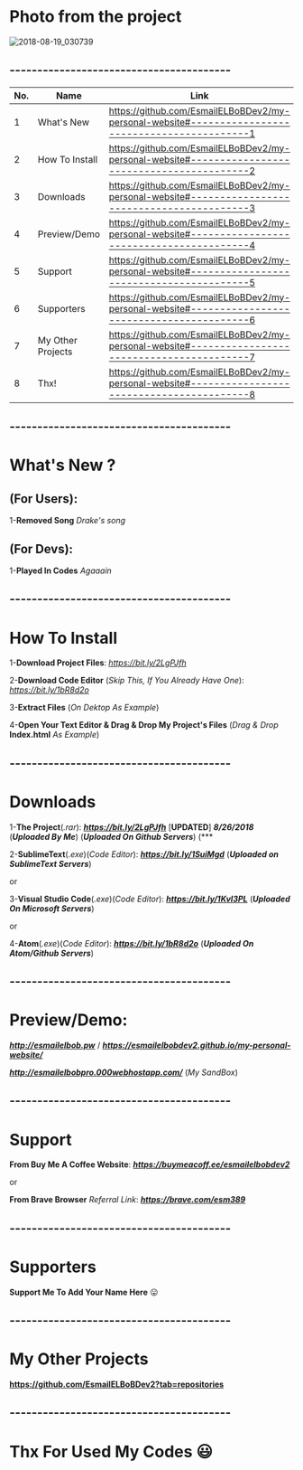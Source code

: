 # Photo from the project
![2018-08-19_030739](https://user-images.githubusercontent.com/28893833/44304482-171f1880-a35d-11e8-9896-a8299930b5bb.png)
## ----------------------------------------

| No.  | Name | Link |
| ------------- | ------------- | ------------- |
| 1  | What's New  | https://github.com/EsmailELBoBDev2/my-personal-website#-----------------------------------------1  |
| 2  | How To Install| https://github.com/EsmailELBoBDev2/my-personal-website#-----------------------------------------2  |
| 3  | Downloads  | https://github.com/EsmailELBoBDev2/my-personal-website#-----------------------------------------3  |
| 4  | Preview/Demo  | https://github.com/EsmailELBoBDev2/my-personal-website#-----------------------------------------4  |
| 5  | Support  | https://github.com/EsmailELBoBDev2/my-personal-website#-----------------------------------------5  |
| 6  | Supporters  | https://github.com/EsmailELBoBDev2/my-personal-website#-----------------------------------------6  |
| 7  | My Other Projects  | https://github.com/EsmailELBoBDev2/my-personal-website#-----------------------------------------7  |
| 8  | Thx!  | https://github.com/EsmailELBoBDev2/my-personal-website#-----------------------------------------8  |
## ----------------------------------------
# What's New ?

## (For Users): 
1-**Removed Song** *Drake's song*

## (For Devs): 
1-**Played In Codes** *Agaaain*
## ----------------------------------------
# How To Install

1-**Download Project Files**: *https://bit.ly/2LgPJfh*

2-**Download Code Editor** (*Skip This, If You Already Have One*): *https://bit.ly/1bR8d2o*

3-**Extract Files** (*On Dektop As Example*)

4-**Open Your Text Editor & Drag & Drop My Project's Files** (*Drag & Drop* **Index.html** *As Example*)
## ----------------------------------------
# Downloads

1-**The Project**(*.rar*): ***https://bit.ly/2LgPJfh*** [**UPDATED**] ***8/26/2018*** (***Uploaded By Me***) (***Uploaded On Github Servers***) (***

2-**SublimeText**(*.exe*)(*Code Editor*): ***https://bit.ly/1SuiMgd*** (***Uploaded on SublimeText Servers***)

or

3-**Visual Studio Code**(*.exe*)(*Code Editor*): ***https://bit.ly/1KvI3PL*** (***Uploaded On Microsoft Servers***)

or

4-**Atom**(*.exe*)(*Code Editor*): ***https://bit.ly/1bR8d2o*** (***Uploaded On Atom/Github Servers***)
## ----------------------------------------
# Preview/Demo:
***http://esmailelbob.pw*** / ***https://esmailelbobdev2.github.io/my-personal-website/***

***http://esmailelbobpro.000webhostapp.com/*** (*My SandBox*)
## ----------------------------------------
# Support
**From Buy Me A Coffee Website**: ***https://buymeacoff.ee/esmailelbobdev2***

or

**From Brave Browser** *Referral Link*: ***https://brave.com/esm389***
## ----------------------------------------
# Supporters

**Support Me To Add Your Name Here** :stuck_out_tongue:
## ----------------------------------------
# My Other Projects

**https://github.com/EsmailELBoBDev2?tab=repositories**
## ----------------------------------------

# Thx For Used My Codes :smiley:

